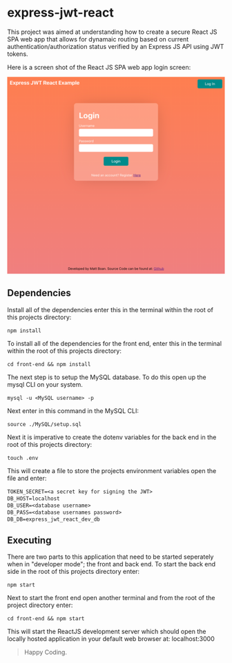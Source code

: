 # express-jwt-react

This project was aimed at understanding how to create a secure React JS SPA web app that allows for dynamaic routing based on current authentication/authorization status verified by an Express JS API using JWT tokens.

Here is a screen shot of the React JS SPA web app login screen:

<img src="./img/screenshot.png" />

## Dependencies

Install all of the dependencies enter this in the terminal within the root of this projects directory:

```
npm install
```
To install all of the dependencies for the front end, enter this in the terminal within the root of this projects directory:

```
cd front-end && npm install
```

The next step is to setup the MySQL database. To do this open up the mysql CLI on your system.

```
mysql -u <MySQL username> -p
```

Next enter in this command in the MySQL CLI:

```
source ./MySQL/setup.sql
```

Next it is imperative to create the dotenv variables for the back end in the root of this projects directory:

```
touch .env
```

This will create a file to store the projects environment variables open the file and enter:

```
TOKEN_SECRET=<a secret key for signing the JWT>
DB_HOST=localhost
DB_USER=<database username>
DB_PASS=<database usernames password>
DB_DB=express_jwt_react_dev_db
```

## Executing

There are two parts to this application that need to be started seperately when in "developer mode"; the front and back end.
To start the back end side in the root of this projects directory enter:

```
npm start
```

Next to start the front end open another terminal and from the root of the project directory enter:

```
cd front-end && npm start
```

This will start the ReactJS development server which should open the locally hosted application in your default web browser at: localhost:3000

> Happy Coding.
